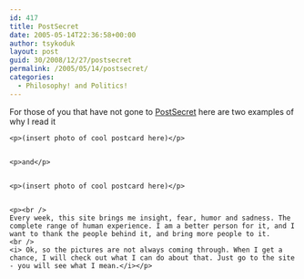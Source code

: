 ```yaml
---
id: 417
title: PostSecret
date: 2005-05-14T22:36:58+00:00
author: tsykoduk
layout: post
guid: 30/2008/12/27/postsecret
permalink: /2005/05/14/postsecret/
categories:
  - Philosophy! and Politics!
---
```

<p>For those of you that have not gone to <a href="http://postsecret.blogspot.com/">PostSecret</a> here are two examples of why I read it</p>


	<p>(insert photo of cool postcard here)</p>


	<p>and</p>


	<p>(insert photo of cool postcard here)</p>


	<p><br />
	Every week, this site brings me insight, fear, humor and sadness. The complete range of human experience. I am a better person for it, and I want to thank the people behind it, and bring more people to it.
	<br />
	<i> Ok, so the pictures are not always coming through. When I get a chance, I will check out what I can do about that. Just go to the site - you will see what I mean.</i></p>